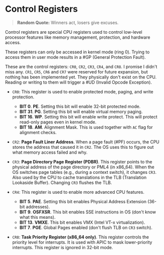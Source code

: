 # Control Registers

> **Random Quote:** Winners act, losers give excuses.

Control registers are special CPU registers used to control low-level processor features like memory management, protection, and hardware access.

These registers can only be accessed in kernel mode (ring 0). Trying to access them in user mode results in a #GP (General Protection Fault).

These are the control registers: `CR0`, `CR2`, `CR3`, `CR4`, and `CR8`. I promise I didn't miss any. `CR1`, `CR5`, `CR6` and `CR7` were reserved for future expansion, but nothing has been implemented yet. They physically don't exist on the CPU. Reading or writing to them will trigger a #UD (Invalid Opcode Exception).

+ `CR0`: This register is used to enable protected mode, paging, and write protection.
    - **BIT 0**. **PE**. Setting this bit will enable 32-bit protected mode.
    - **BIT 31**. **PG**. Setting this bit will enable virtual memory paging.
    - **BIT 16**. **WP**. Setting this bit will enable write protect. This will protect read-only pages even in kernel mode.
    - **BIT 18**. **AM**. Alignment Mask. This is used together with `AC` flag for alignment checks.

+ `CR2`: **Page Fault Liner Address**. When a page fault (#PF) occurs, the CPU stores the address that caused it in `CR2`. The OS uses this to figure out what memory access failed and why.

+ `CR3`: **Page Directory Page Register (PDBR)**. This register points to the physical address of the page directory or PML4 (in x86\_64). When the OS switches page tables (e.g., during a context switch), it changes `CR3`. Also used by the CPU to cache translations in the TLB (Translation Lookaside Buffer). Changing `CR3` flushes the TLB.

+ `CR4`: This register is used to enable more advanced CPU features.
    - **BIT 5**. **PAE**. Setting this bit enables Physical Address Extension (36-bit addresses).
    - **BIT 9**. **OSFXSR**. This bit enables SSE instructions in OS (don't know what this means).
    - **BIT 13**. **VMXE**. This bit enables VMX (Intel VT-x virtualization).
    - **BIT 7**. **PGE**. Global Pages enabled (don't flush TLB on `CR3` switch).

+ `CR8`: **Task Priority Register (x86_64 only)**. This register controls the priority level for interrupts. It is used with APIC to mask lower-priority interrupts. This register is ignored in 32-bit mode.
